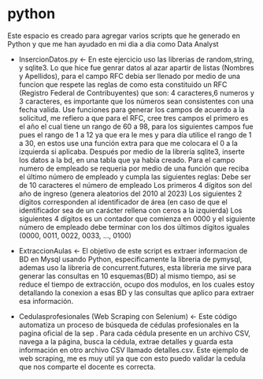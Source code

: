 # python
Este espacio es creado para agregar varios scripts que he generado en Python y que me han ayudado en mi dia a dia como Data Analyst

* InsercionDatos.py <- En este ejercicio uso las librerias de random,string, y sqlite3. Lo que hice fue genrar datos al azar apartir de listas (Nombres y Apellidos), para el       campo RFC debia ser llenado por medio de una funcion que respete las reglas de como esta constituido un RFC (Registro Federal de Contribuyentes) que son:
    4 caracteres,6 numeros y 3 caracteres, es importante que los números sean consistentes con una fecha valida.
    Use funciones para generar los campos de acuerdo a la solicitud, me refiero a que para el RFC, cree tres campos el primero es el año el cual tiene un rango de 60 a 98,         para los siguientes campos fue pues el rango de 1 a 12 ya que era le mes y para día utilice el rango de 1 a 30, en estos use una función extra para que me colocara el 0 a      la izquierda si aplicaba. Después por medio de la librería sqlite3, inserte los datos a la bd, en una tabla que ya había creado. Para el campo numero de empleado se            requeria por medio de una función que reciba el
    último número de empleado y cumpla las siguientes reglas:
    Debe ser de 10 caracteres el número de empleado
    Los primeros 4 dígitos son del año de ingreso (genera aleatorios del 2010 al
    2023)
    Los siguientes 2 dígitos corresponden al identificador de área (en caso de
    que el identificador sea de un carácter rellena con ceros a la izquierda)
    Los siguientes 4 dígitos es un contador que comienza en 0000 y el siguiente
    número de empleado debe terminar con los dos últimos dígitos iguales
    (0000, 0011, 0022, 0033, ..., 0100)

* ExtraccionAulas <- El objetivo de este script es extraer informacion de BD en Mysql usando Python, especificamente la libreria de pymysql, ademas uso la libreria de              concurrent.futures, esta libreria me sirve para generar las consultas en 10 esquemas(BD) al mismo tiempo, asi se reduce el tiempo de extracción, ocupo dos modulos, en los      cuales   estoy detallando la conexion a esas BD y las consultas que aplico para extraer esa información.

* Cedulasprofesionales (Web Scraping con Selenium) <- Este código automatiza un proceso de búsqueda de cédulas profesionales en la pagina oficial de la sep . Para cada cédula presente en un archivo CSV, navega a la página, busca la cédula, extrae detalles y guarda esta información en otro archivo CSV llamado detalles.csv. Este ejemplo de web scraping, me es muy util ya que con esto puedo validar la cedula que nos comparte el docente es correcta. 





  
